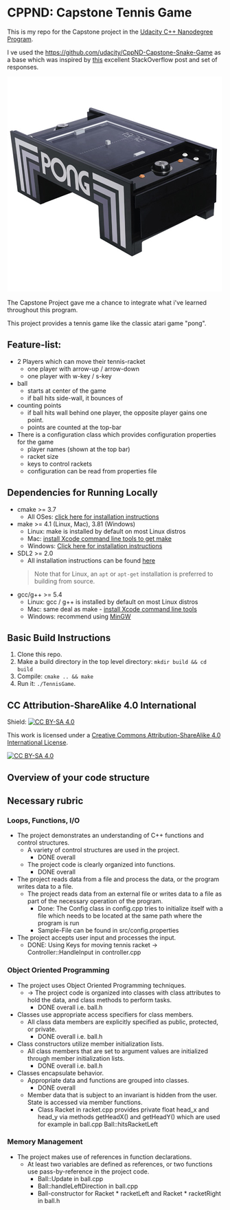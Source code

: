 # CPPND: Capstone Tennis Game

This is my repo for the Capstone project in the [Udacity C++ Nanodegree Program](https://www.udacity.com/course/c-plus-plus-nanodegree--nd213).

I ve used the https://github.com/udacity/CppND-Capstone-Snake-Game as a base which was inspired by [this](https://codereview.stackexchange.com/questions/212296/snake-game-in-c-with-sdl) excellent StackOverflow post and set of responses.

<img center src="pong.jpg"/>

The Capstone Project gave me a chance to integrate what i've learned throughout this program. 

This project provides a tennis game like the classic atari game "pong".

## Feature-list:
* 2 Players which can move their tennis-racket
  * one player with arrow-up / arrow-down
  * one player with w-key / s-key
* ball
  * starts at center of the game
  * if ball hits side-wall, it bounces of
* counting points
  * if ball hits wall behind one player, the opposite player gains one point.
  * points are counted at the top-bar    
* There is a configuration class which provides configuration properties for the game
  * player names (shown at the top bar)
  * racket size
  * keys to control rackets
  * configuration can be read from properties file

## Dependencies for Running Locally
* cmake >= 3.7
  * All OSes: [click here for installation instructions](https://cmake.org/install/)
* make >= 4.1 (Linux, Mac), 3.81 (Windows)
  * Linux: make is installed by default on most Linux distros
  * Mac: [install Xcode command line tools to get make](https://developer.apple.com/xcode/features/)
  * Windows: [Click here for installation instructions](http://gnuwin32.sourceforge.net/packages/make.htm)
* SDL2 >= 2.0
  * All installation instructions can be found [here](https://wiki.libsdl.org/Installation)
  >Note that for Linux, an `apt` or `apt-get` installation is preferred to building from source. 
* gcc/g++ >= 5.4
  * Linux: gcc / g++ is installed by default on most Linux distros
  * Mac: same deal as make - [install Xcode command line tools](https://developer.apple.com/xcode/features/)
  * Windows: recommend using [MinGW](http://www.mingw.org/)

## Basic Build Instructions

1. Clone this repo.
2. Make a build directory in the top level directory: `mkdir build && cd build`
3. Compile: `cmake .. && make`
4. Run it: `./TennisGame`.


## CC Attribution-ShareAlike 4.0 International


Shield: [![CC BY-SA 4.0][cc-by-sa-shield]][cc-by-sa]

This work is licensed under a
[Creative Commons Attribution-ShareAlike 4.0 International License][cc-by-sa].

[![CC BY-SA 4.0][cc-by-sa-image]][cc-by-sa]

[cc-by-sa]: http://creativecommons.org/licenses/by-sa/4.0/
[cc-by-sa-image]: https://licensebuttons.net/l/by-sa/4.0/88x31.png
[cc-by-sa-shield]: https://img.shields.io/badge/License-CC%20BY--SA%204.0-lightgrey.svg

## Overview of your code structure

## Necessary rubric

  ### Loops, Functions, I/O
  * The project demonstrates an understanding of C++ functions and control structures.
    * A variety of control structures are used in the project.
      * DONE overall
    * The project code is clearly organized into functions.
      * DONE overall
  * The project reads data from a file and process the data, or the program writes data to a file.
    * The project reads data from an external file or writes data to a file as part of the necessary operation of the program.
      * Done: The Config class in config.cpp tries to initialize itself with a file which needs to be located at the same path where the program is run
      * Sample-File can be found in src/config.properties
  * The project accepts user input and processes the input.
    * DONE: Using Keys for moving tennis racket -> Controller::HandleInput in controller.cpp
  
  ### Object Oriented Programming
  * The project uses Object Oriented Programming techniques.
    * -> The project code is organized into classes with class attributes to hold the data, and class methods to perform tasks.
      * DONE overall i.e. ball.h
  * Classes use appropriate access specifiers for class members.
    * All class data members are explicitly specified as public, protected, or private.
      * DONE overall i.e. ball.h
  * Class constructors utilize member initialization lists.
    * All class members that are set to argument values are initialized through member initialization lists.
      * DONE overall i.e. ball.h
  * Classes encapsulate behavior.
    * Appropriate data and functions are grouped into classes.
      * DONE overall
    * Member data that is subject to an invariant is hidden from the user. State is accessed via member functions.
      *   Class Racket in racket.cpp provides private float head_x and head_y via methods getHeadX() and getHeadY() which are used for example in ball.cpp Ball::hitsRacketLeft

  ### Memory Management
  * The project makes use of references in function declarations.
    * At least two variables are defined as references, or two functions use pass-by-reference in the project code.
      * Ball::Update in ball.cpp
      * Ball::handleLeftDirection in ball.cpp
      * Ball-constructor for Racket * racketLeft and Racket * racketRight in ball.h